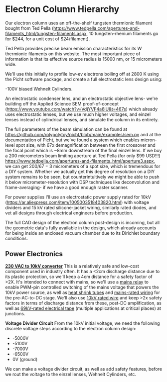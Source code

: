 # Electron Column Hierarchy
Our electron column uses an off-the-shelf tungsten thermionic filament bought from Ted Pella (https://www.tedpella.com/apertures-and-filaments_html/tungsten-filaments.aspx, 10 tungsten-rhenium filaments go for $244, for a unit cost of $24/filament).

Ted Pella provides precise beam emission characteristics for its W thermionic filaments on this website. The most important piece of information is that its effective source radius is 15000 nm, or 15 micrometers wide.

We'll use this initially to profile low-ev electrons boiling off at 2800 K using the Picht software package, and create a full electrostatic lens design using:

-100V biased Wehnelt Cylinders.

An electrostatic condenser lens, and an electrostatic objective lens- we're building off the Applied Science SEM proof-of-concept (https://www.youtube.com/watch?v=VdjYVF4a6iU&t=467s) which already uses electrostatic lenses, but we use much higher voltages, and einzel lenses instead of cylindrical lenses, and simulate the column in its entirety.

The full parameters of the beam simulation can be found at https://github.com/rolypolytoy/picht/blob/main/examples/sem.py and at the documentation of Picht, but we've found a system which enables micron-level spot size, with 67x demagnification between the first crossover and the focal point which is ~8mm downstream of the final einzel lens. If we buy a 200 micrometers beam limiting aperture at Ted Pella (for only $99 USD!!!) https://www.tedpella.com/apertures-and-filaments_html/aperture3.aspx, we can get 200/67 = 3 micrometers of a spot size, which is tremendous for a DIY system. Whether we actually get this degree of resolution on a DIY system remains to be seen, but counterintuitively we might be able to push it below micrometer-resolution with DSP techniques like deconvolution and frame-averaging- if we have a good enough raster scanner.

For power supplies I'll use an electrostatic power supply rated for 10kV (https://ar.aliexpress.com/item/1005003518403820.html) with voltage dividers and 15 kV rated silicone-jacket wiring, similarly rated diodes, and vet all designs through electrical engineers before production.

The full CAD design of the electron column post-design is incoming, but all the geometric data's fully available in the design, which already accounts for being inside an enclosed vacuum chamber due to its Dirichlet boundary conditions.

## Power Electronics

**[230 VAC to 10kV converter](https://ar.aliexpress.com/item/1005003518403820.html)**
This is a relatively safe and low-cost component used in industry often. It has a <2cm discharge distance due to its plastic protection, so we'll keep a 4cm distance for a safety factor of >2X. It's intended to connect with mains, so we'll use a [mains relay](https://www.amazon.in/CLUB-BOLLYWOOD-Channel-Optocoupler-Insulation/dp/B0C2PT1KRB) to enable PWM-pin controlled switching of the mains voltage that powers the 10kV power source, as well as [heat shrink tubes](https://www.amazon.in/Rpi-shop-Polyolefin-Insulated-Multicolour/dp/B08S3TP2Q6) and [mains-rated wiring](https://www.amazon.in/TWC-Lite-Single-Black-Electrical/dp/B0B7GG46KJ) for the pre-AC-to-DC stage. We'll also use [10kV rated wire](https://ar.aliexpress.com/item/1005001839936748.html?gatewayAdapt=glo2ara) and keep >2x safety factors in terms of discharge distance from these, post-DC amplification, as well as [69kV-rated electrical tape](https://www.amazon.in/3M-70-Self-Fusing-Silicone-Electrical/dp/B0029Z5RSY) (multiple applications at critical places) at junctions.

**Voltage Divider Circuit**
From the 10kV initial voltage, we need the following discrete voltage steps according to the electron column design:

- -5000V
- -5100V
- -7000V
- -6500V
- 0V (ground)

We can make a voltage divider circuit, as well as add safety features, before we rout the voltage to the einzel lenses, Wehnelt Cylinders, etc.


